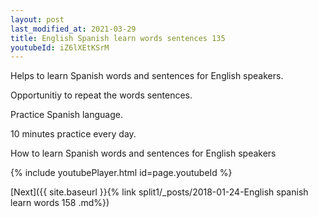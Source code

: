 ```yaml
---
layout: post
last_modified_at: 2021-03-29
title: English Spanish learn words sentences 135 
youtubeId: iZ6lXEtKSrM
---
```

 
 
Helps to learn Spanish words and sentences for English speakers.

Opportunitiy to repeat the words sentences. 

Practice Spanish language. 
 
10 minutes practice every day. 
 
How to learn Spanish words and sentences for English speakers 
 
{% include youtubePlayer.html id=page.youtubeId %}
 
 
[Next]({{ site.baseurl }}{% link  split1/_posts/2018-01-24-English spanish learn words 158 .md%})
 
